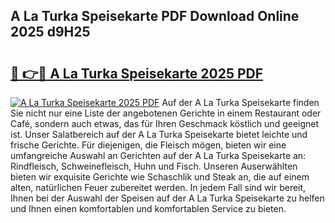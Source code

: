 ## A La Turka Speisekarte PDF Download Online 2025 d9H25

# <h2><a href="http://gc8opwx.nevu.top/?p=A+La+Turka+Speisekarte">🔗 👉🔴 A La Turka Speisekarte 2025 PDF</a></h2>

[![A La Turka Speisekarte 2025 PDF](https://i.imgur.com/dBaPXMq.png)](http://gc8opwx.nevu.top/?p=A+La+Turka+Speisekarte)
Auf der A La Turka Speisekarte finden Sie nicht nur eine Liste der angebotenen Gerichte in einem Restaurant oder Café, sondern auch etwas, das für Ihren Geschmack köstlich und geeignet ist. Unser Salatbereich auf der A La Turka Speisekarte bietet leichte und frische Gerichte. Für diejenigen, die Fleisch mögen, bieten wir eine umfangreiche Auswahl an Gerichten auf der A La Turka Speisekarte an: Rindfleisch, Schweinefleisch, Huhn und Fisch. Unseren Auserwählten bieten wir exquisite Gerichte wie Schaschlik und Steak an, die auf einem alten, natürlichen Feuer zubereitet werden. In jedem Fall sind wir bereit, Ihnen bei der Auswahl der Speisen auf der A La Turka Speisekarte zu helfen und Ihnen einen komfortablen und komfortablen Service zu bieten.
